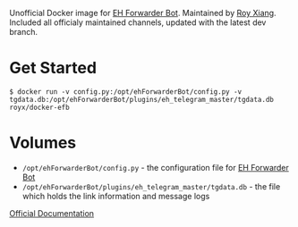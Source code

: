 Unofficial Docker image for [EH Forwarder Bot](https://github.com/blueset/ehForwarderBot). Maintained by [Roy Xiang](http://github.com/RoyXiang). Included all officialy maintained channels, updated with the latest dev branch.

# Get Started

```
$ docker run -v config.py:/opt/ehForwarderBot/config.py -v tgdata.db:/opt/ehForwarderBot/plugins/eh_telegram_master/tgdata.db royx/docker-efb
```

# Volumes

* `/opt/ehForwarderBot/config.py` - the configuration file for [EH Forwarder Bot](https://github.com/blueset/ehForwarderBot)
* `/opt/ehForwarderBot/plugins/eh_telegram_master/tgdata.db` - the file which holds the link information and message logs

[Official Documentation](https://ehforwarderbot.readthedocs.io)
